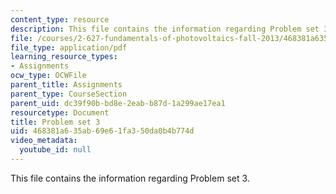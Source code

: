 ```yaml
---
content_type: resource
description: This file contains the information regarding Problem set 3.
file: /courses/2-627-fundamentals-of-photovoltaics-fall-2013/468381a635ab69e61fa350da0b4b774d_MIT2_627F13_pset3.pdf
file_type: application/pdf
learning_resource_types:
- Assignments
ocw_type: OCWFile
parent_title: Assignments
parent_type: CourseSection
parent_uid: dc39f90b-bd8e-2eab-b87d-1a299ae17ea1
resourcetype: Document
title: Problem set 3
uid: 468381a6-35ab-69e6-1fa3-50da0b4b774d
video_metadata:
  youtube_id: null
---
```

This file contains the information regarding Problem set 3.

